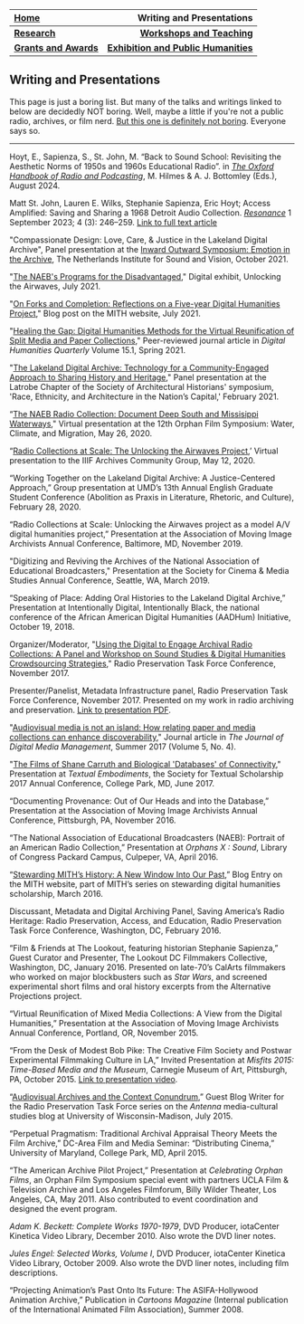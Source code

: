 | **[Home](https://ssapienza.github.io/ssapienza/)**      | **Writing and Presentations** |
| :----------- | -----------: |
| **[Research](/research.md)**          | **[Workshops and Teaching](/workshops-teaching.md)**       |
|   **[Grants and Awards](/grants-awards.md)**   | **[Exhibition and Public Humanities](/exhibition-publichumanities.md)**      |

## Writing and Presentations ##

This page is just a boring list. But many of the talks and writings linked to below are decidedly NOT boring. Well, maybe a little if you're not a public radio, archives, or film nerd. [But this one is definitely not boring](https://vimeo.com/419551316). Everyone says so.

---
Hoyt, E., Sapienza, S., St. John, M. “Back to Sound School: Revisiting the Aesthetic Norms of 1950s and 1960s Educational Radio”. in [_The Oxford Handbook of Radio and Podcasting_](https://global.oup.com/academic/product/the-oxford-handbook-of-radio-and-podcasting-9780197551127?cc=us&lang=en&#), M. Hilmes & A. J. Bottomley (Eds.), August 2024.

Matt St. John, Lauren E. Wilks, Stephanie Sapienza, Eric Hoyt; Access Amplified: Saving and Sharing a 1968 Detroit Audio Collection. [_Resonance_](https://doi.org/10.1525/res.2023.4.3.246) 1 September 2023; 4 (3): 246–259. [Link to full text article](/documents/resonance-access-amplified-article.pdf)

"Compassionate Design: Love, Care, & Justice in the Lakeland Digital Archive", Panel presentation at the [Inward Outward Symposium: Emotion in the Archive](https://inwardoutward.nl/symposium/emotion-in-the-archive-2021/), The Netherlands Institute for Sound and Vision, October 2021. 

"[The NAEB's Programs for the Disadvantaged](https://www.unlockingtheairwaves.org/exhibits/the-naebs-programs-for-the-disadvantaged/)," Digital exhibit, Unlocking the Airwaves, July 2021.  

"[On Forks and Completion: Reflections on a Five-year Digital Humanities Project](https://mith.umd.edu/news/unlocking-the-airwaves-launch)," Blog post on the MITH website, July 2021.

"[Healing the Gap: Digital Humanities Methods for the Virtual Reunification of Split Media and Paper Collections](http://www.digitalhumanities.org/dhq/vol/15/1/000509/000509.html)," Peer-reviewed journal article in _Digital Humanities Quarterly_ Volume 15.1, Spring 2021.

"[The Lakeland Digital Archive: Technology for a Community-Engaged Approach to Sharing History and Heritage](/images/latrobe-symposium.jpg)," Panel presentation at the Latrobe Chapter of the Society of Architectural Historians' symposium, 'Race, Ethnicity, and Architecture in the Nation’s Capital,' February 2021.

“[The NAEB Radio Collection: Document Deep South and Missisippi Waterways](https://wp.nyu.edu/orphanfilm/2020/05/19/sapienza/)," Virtual presentation at the 12th Orphan Film Symposium: Water, Climate, and Migration, May 26, 2020.

“[Radio Collections at Scale: The Unlocking the Airwaves Project](/documents/amia-2019-presentation.pdf),’ Virtual presentation to the IIIF Archives Community Group, May 12, 2020.

“Working Together on the Lakeland Digital Archive: A Justice-Centered Approach,” Group presentation at UMD’s 13th Annual English Graduate Student Conference (Abolition as Praxis in Literature, Rhetoric, and Culture), February 28, 2020.

“Radio Collections at Scale: Unlocking the Airwaves project as a model A/V digital humanities project,” Presentation at the Association of Moving Image Archivists Annual Conference, Baltimore, MD, November 2019.

"Digitizing and Reviving the Archives of the National Association of Educational Broadcasters," Presentation at the Society for Cinema & Media Studies Annual Conference, Seattle, WA, March 2019.

“Speaking of Place: Adding Oral Histories to the Lakeland Digital Archive,” Presentation at Intentionally Digital, Intentionally Black, the national conference of the African American Digital Humanities (AADHum) Initiative, October 19, 2018.

Organizer/Moderator, "[Using the Digital to Engage Archival Radio Collections: A Panel and Workshop on Sound Studies & Digital Humanities Crowdsourcing Strategies](http://mith.umd.edu/research/using-the-digital-to-engage-archival-radio-collections/)," Radio Preservation Task Force Conference, November 2017.

Presenter/Panelist, Metadata Infrastructure panel, Radio Preservation Task Force Conference, November 2017. Presented on my work in radio archiving and preservation. [Link to presentation PDF](/documents/rptf-2017-presentation.pdf).

"[Audiovisual media is not an island: How relating paper and media collections can enhance discoverability](https://www.henrystewartpublications.com/jdmm/v5)," Journal article in _The Journal of Digital Media Management_, Summer 2017 (Volume 5, No. 4).

"[The Films of Shane Carruth and Biological 'Databases' of Connectivity](https://youtu.be/nAfN7UNwKYM)," Presentation at _Textual Embodiments_, the Society for Textual Scholarship 2017 Annual Conference, College Park, MD, June 2017.

“Documenting Provenance: Out of Our Heads and into the Database,” Presentation at the Association of Moving Image Archivists Annual Conference, Pittsburgh, PA, November 2016.

“The National Association of Educational Broadcasters (NAEB): Portrait of an American Radio Collection,” Presentation at _Orphans X : Sound_, Library of Congress Packard Campus, Culpeper, VA, April 2016.

“[Stewarding MITH’s History: A New Window Into Our Past](http://mith.umd.edu/stewarding-mith-history/),” Blog Entry on the MITH website, part of MITH’s series on stewarding digital humanities scholarship, March 2016.

Discussant, Metadata and Digital Archiving Panel, Saving America’s Radio Heritage: Radio Preservation, Access, and Education, Radio Preservation Task Force Conference, Washington, DC, February 2016.

“Film & Friends at The Lookout, featuring historian Stephanie Sapienza,” Guest Curator and Presenter, The Lookout DC Filmmakers Collective, Washington, DC, January 2016. Presented on late-70’s CalArts filmmakers who worked on major blockbusters such as _Star Wars_, and screened experimental short films and oral history excerpts from the Alternative Projections project.

“Virtual Reunification of Mixed Media Collections: A View from the Digital Humanities,” Presentation at the Association of Moving Image Archivists Annual Conference, Portland, OR, November 2015.

“From the Desk of Modest Bob Pike: The Creative Film Society and Postwar Experimental Filmmaking Culture in LA,” Invited Presentation at _Misfits 2015: Time-Based Media and the Museum_, Carnegie Museum of Art, Pittsburgh, PA, October 2015. [Link to presentation video](https://vimeo.com/154202375).

“[Audiovisual Archives and the Context Conundrum](http://blog.commarts.wisc.edu/2015/07/13/audiovisual-archives-and-the-context-conundrum/),” Guest Blog Writer for the Radio Preservation Task Force series on the _Antenna_ media-cultural studies blog at University of Wisconsin-Madison, July 2015.

“Perpetual Pragmatism: Traditional Archival Appraisal Theory Meets the Film Archive,” DC-Area Film and Media Seminar: “Distributing Cinema,” University of Maryland, College Park, MD, April 2015.

“The American Archive Pilot Project,” Presentation at _Celebrating Orphan Films_, an Orphan Film Symposium special event with partners UCLA Film & Television Archive and Los Angeles Filmforum, Billy Wilder Theater, Los Angeles, CA, May 2011. Also contributed to event coordination and designed the event program.

 _Adam K. Beckett: Complete Works 1970-1979_, DVD Producer, iotaCenter Kinetica Video Library, December 2010. Also wrote the DVD liner notes.

_Jules Engel: Selected Works, Volume I_, DVD Producer, iotaCenter Kinetica Video Library, October 2009. Also wrote the DVD liner notes, including film descriptions.

“Projecting Animation’s Past Onto Its Future: The ASIFA-Hollywood Animation Archive,” Publication in _Cartoons Magazine_ (Internal publication of the International Animated Film Association), Summer 2008.
